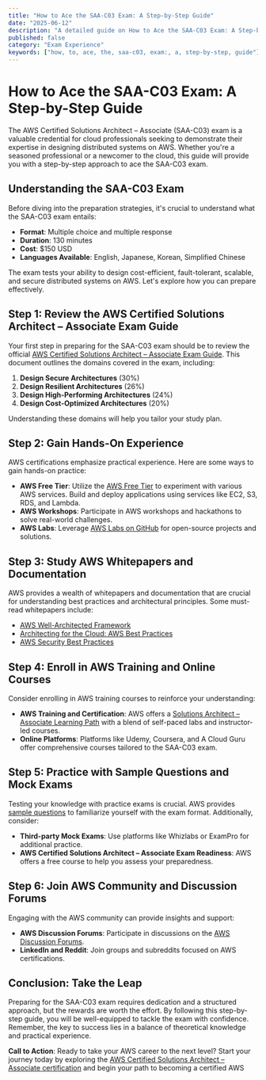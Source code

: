 ```yaml
---
title: "How to Ace the SAA-C03 Exam: A Step-by-Step Guide"
date: "2025-06-12"
description: "A detailed guide on How to Ace the SAA-C03 Exam: A Step-by-Step Guide"
published: false
category: "Exam Experience"
keywords: ["how, to, ace, the, saa-c03, exam:, a, step-by-step, guide"]
---
```


# How to Ace the SAA-C03 Exam: A Step-by-Step Guide

The AWS Certified Solutions Architect – Associate (SAA-C03) exam is a valuable credential for cloud professionals seeking to demonstrate their expertise in designing distributed systems on AWS. Whether you're a seasoned professional or a newcomer to the cloud, this guide will provide you with a step-by-step approach to ace the SAA-C03 exam.

## Understanding the SAA-C03 Exam

Before diving into the preparation strategies, it's crucial to understand what the SAA-C03 exam entails:

- **Format**: Multiple choice and multiple response
- **Duration**: 130 minutes
- **Cost**: $150 USD
- **Languages Available**: English, Japanese, Korean, Simplified Chinese

The exam tests your ability to design cost-efficient, fault-tolerant, scalable, and secure distributed systems on AWS. Let's explore how you can prepare effectively.

## Step 1: Review the AWS Certified Solutions Architect – Associate Exam Guide

Your first step in preparing for the SAA-C03 exam should be to review the official [AWS Certified Solutions Architect – Associate Exam Guide](https://aws.amazon.com/certification/certified-solutions-architect-associate/). This document outlines the domains covered in the exam, including:

1. **Design Secure Architectures** (30%)
2. **Design Resilient Architectures** (26%)
3. **Design High-Performing Architectures** (24%)
4. **Design Cost-Optimized Architectures** (20%)

Understanding these domains will help you tailor your study plan.

## Step 2: Gain Hands-On Experience

AWS certifications emphasize practical experience. Here are some ways to gain hands-on practice:

- **AWS Free Tier**: Utilize the [AWS Free Tier](https://aws.amazon.com/free/) to experiment with various AWS services. Build and deploy applications using services like EC2, S3, RDS, and Lambda.
- **AWS Workshops**: Participate in AWS workshops and hackathons to solve real-world challenges.
- **AWS Labs**: Leverage [AWS Labs on GitHub](https://github.com/awslabs) for open-source projects and solutions.

## Step 3: Study AWS Whitepapers and Documentation

AWS provides a wealth of whitepapers and documentation that are crucial for understanding best practices and architectural principles. Some must-read whitepapers include:

- [AWS Well-Architected Framework](https://d1.awsstatic.com/whitepapers/architecture/AWS_Well-Architected_Framework.pdf)
- [Architecting for the Cloud: AWS Best Practices](https://d1.awsstatic.com/whitepapers/architecture/AWS_Cloud_Best_Practices.pdf)
- [AWS Security Best Practices](https://d1.awsstatic.com/whitepapers/Security/AWS_Security_Best_Practices.pdf)

## Step 4: Enroll in AWS Training and Online Courses

Consider enrolling in AWS training courses to reinforce your understanding:

- **AWS Training and Certification**: AWS offers a [Solutions Architect – Associate Learning Path](https://aws.amazon.com/training/learning-paths/architect/) with a blend of self-paced labs and instructor-led courses.
- **Online Platforms**: Platforms like Udemy, Coursera, and A Cloud Guru offer comprehensive courses tailored to the SAA-C03 exam.

## Step 5: Practice with Sample Questions and Mock Exams

Testing your knowledge with practice exams is crucial. AWS provides [sample questions](https://d1.awsstatic.com/training-and-certification/docs-sa-assoc/AWS_Certified_Solutions_Architect_Associate_Sample_Questions.pdf) to familiarize yourself with the exam format. Additionally, consider:

- **Third-party Mock Exams**: Use platforms like Whizlabs or ExamPro for additional practice.
- **AWS Certified Solutions Architect – Associate Exam Readiness**: AWS offers a free course to help you assess your preparedness.

## Step 6: Join AWS Community and Discussion Forums

Engaging with the AWS community can provide insights and support:

- **AWS Discussion Forums**: Participate in discussions on the [AWS Discussion Forums](https://forums.aws.amazon.com/index.jspa).
- **LinkedIn and Reddit**: Join groups and subreddits focused on AWS certifications.

## Conclusion: Take the Leap

Preparing for the SAA-C03 exam requires dedication and a structured approach, but the rewards are worth the effort. By following this step-by-step guide, you will be well-equipped to tackle the exam with confidence. Remember, the key to success lies in a balance of theoretical knowledge and practical experience.

**Call to Action**: Ready to take your AWS career to the next level? Start your journey today by exploring the [AWS Certified Solutions Architect – Associate certification](https://aws.amazon.com/certification/certified-solutions-architect-associate/) and begin your path to becoming a certified AWS
